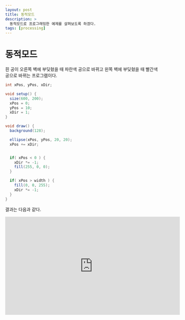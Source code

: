 ```yaml
---
layout: post
title: 동적모드
description: >
  동적모드로 프로그래밍한 예제를 살펴보도록 하겠다.
tags: [processing]
---
```


# 동적모드

흰 공이 오른쪽 벽에 부딪혔을 때 파란색 공으로 바뀌고 왼쪽 벽에 부딪혔을 때 빨간색 공으로 바뀌는 프로그램이다.

```java
int xPos, yPos, xDir;

void setup() {
  size(600, 200);
  xPos = 0;
  yPos = 10;
  xDir = 1;
}

void draw() {
  background(128);

  ellipse(xPos, yPos, 20, 20);
  xPos += xDir;


  if( xPos < 0 ) {
    xDir *= -1;
    fill(255, 0, 0);
  }

  if( xPos > width ) {
    fill(0, 0, 255);
    xDir *= -1;
  }
}
```

결과는 다음과 같다.

<iframe width="560" height="315" src="https://www.youtube.com/embed/Nk0kIj912cQ" frameborder="0" allow="autoplay; encrypted-media" allowfullscreen></iframe>

